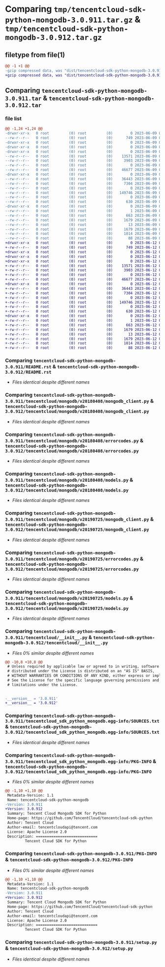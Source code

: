# Comparing `tmp/tencentcloud-sdk-python-mongodb-3.0.911.tar.gz` & `tmp/tencentcloud-sdk-python-mongodb-3.0.912.tar.gz`

## filetype from file(1)

```diff
@@ -1 +1 @@
-gzip compressed data, was "dist/tencentcloud-sdk-python-mongodb-3.0.911.tar", last modified: Fri Jun  9 02:23:09 2023, max compression
+gzip compressed data, was "dist/tencentcloud-sdk-python-mongodb-3.0.912.tar", last modified: Mon Jun 12 03:07:48 2023, max compression
```

## Comparing `tencentcloud-sdk-python-mongodb-3.0.911.tar` & `tencentcloud-sdk-python-mongodb-3.0.912.tar`

### file list

```diff
@@ -1,24 +1,24 @@
-drwxr-xr-x   0 root         (0) root         (0)        0 2023-06-09 02:23:09.000000 tencentcloud-sdk-python-mongodb-3.0.911/
--rw-r--r--   0 root         (0) root         (0)      749 2023-06-09 02:23:09.000000 tencentcloud-sdk-python-mongodb-3.0.911/README.rst
-drwxr-xr-x   0 root         (0) root         (0)        0 2023-06-09 02:23:09.000000 tencentcloud-sdk-python-mongodb-3.0.911/tencentcloud/
-drwxr-xr-x   0 root         (0) root         (0)        0 2023-06-09 02:23:09.000000 tencentcloud-sdk-python-mongodb-3.0.911/tencentcloud/mongodb/
-drwxr-xr-x   0 root         (0) root         (0)        0 2023-06-09 02:23:09.000000 tencentcloud-sdk-python-mongodb-3.0.911/tencentcloud/mongodb/v20180408/
--rw-r--r--   0 root         (0) root         (0)    13571 2023-06-09 02:23:09.000000 tencentcloud-sdk-python-mongodb-3.0.911/tencentcloud/mongodb/v20180408/mongodb_client.py
--rw-r--r--   0 root         (0) root         (0)     3903 2023-06-09 02:23:09.000000 tencentcloud-sdk-python-mongodb-3.0.911/tencentcloud/mongodb/v20180408/errorcodes.py
--rw-r--r--   0 root         (0) root         (0)        0 2023-06-09 02:23:09.000000 tencentcloud-sdk-python-mongodb-3.0.911/tencentcloud/mongodb/v20180408/__init__.py
--rw-r--r--   0 root         (0) root         (0)    46677 2023-06-09 02:23:09.000000 tencentcloud-sdk-python-mongodb-3.0.911/tencentcloud/mongodb/v20180408/models.py
-drwxr-xr-x   0 root         (0) root         (0)        0 2023-06-09 02:23:09.000000 tencentcloud-sdk-python-mongodb-3.0.911/tencentcloud/mongodb/v20190725/
--rw-r--r--   0 root         (0) root         (0)    36443 2023-06-09 02:23:09.000000 tencentcloud-sdk-python-mongodb-3.0.911/tencentcloud/mongodb/v20190725/mongodb_client.py
--rw-r--r--   0 root         (0) root         (0)     7304 2023-06-09 02:23:09.000000 tencentcloud-sdk-python-mongodb-3.0.911/tencentcloud/mongodb/v20190725/errorcodes.py
--rw-r--r--   0 root         (0) root         (0)        0 2023-06-09 02:23:09.000000 tencentcloud-sdk-python-mongodb-3.0.911/tencentcloud/mongodb/v20190725/__init__.py
--rw-r--r--   0 root         (0) root         (0)   149746 2023-06-09 02:23:09.000000 tencentcloud-sdk-python-mongodb-3.0.911/tencentcloud/mongodb/v20190725/models.py
--rw-r--r--   0 root         (0) root         (0)        0 2023-06-09 02:23:09.000000 tencentcloud-sdk-python-mongodb-3.0.911/tencentcloud/mongodb/__init__.py
--rw-r--r--   0 root         (0) root         (0)      630 2023-06-09 02:23:09.000000 tencentcloud-sdk-python-mongodb-3.0.911/tencentcloud/__init__.py
-drwxr-xr-x   0 root         (0) root         (0)        0 2023-06-09 02:23:09.000000 tencentcloud-sdk-python-mongodb-3.0.911/tencentcloud_sdk_python_mongodb.egg-info/
--rw-r--r--   0 root         (0) root         (0)        1 2023-06-09 02:23:09.000000 tencentcloud-sdk-python-mongodb-3.0.911/tencentcloud_sdk_python_mongodb.egg-info/dependency_links.txt
--rw-r--r--   0 root         (0) root         (0)      663 2023-06-09 02:23:09.000000 tencentcloud-sdk-python-mongodb-3.0.911/tencentcloud_sdk_python_mongodb.egg-info/SOURCES.txt
--rw-r--r--   0 root         (0) root         (0)     1679 2023-06-09 02:23:09.000000 tencentcloud-sdk-python-mongodb-3.0.911/tencentcloud_sdk_python_mongodb.egg-info/PKG-INFO
--rw-r--r--   0 root         (0) root         (0)       13 2023-06-09 02:23:09.000000 tencentcloud-sdk-python-mongodb-3.0.911/tencentcloud_sdk_python_mongodb.egg-info/top_level.txt
--rw-r--r--   0 root         (0) root         (0)     1679 2023-06-09 02:23:09.000000 tencentcloud-sdk-python-mongodb-3.0.911/PKG-INFO
--rw-r--r--   0 root         (0) root         (0)     1014 2023-06-09 02:23:09.000000 tencentcloud-sdk-python-mongodb-3.0.911/setup.py
--rw-r--r--   0 root         (0) root         (0)       88 2023-06-09 02:23:09.000000 tencentcloud-sdk-python-mongodb-3.0.911/setup.cfg
+drwxr-xr-x   0 root         (0) root         (0)        0 2023-06-12 03:07:48.000000 tencentcloud-sdk-python-mongodb-3.0.912/
+-rw-r--r--   0 root         (0) root         (0)      749 2023-06-12 03:07:48.000000 tencentcloud-sdk-python-mongodb-3.0.912/README.rst
+drwxr-xr-x   0 root         (0) root         (0)        0 2023-06-12 03:07:48.000000 tencentcloud-sdk-python-mongodb-3.0.912/tencentcloud/
+drwxr-xr-x   0 root         (0) root         (0)        0 2023-06-12 03:07:48.000000 tencentcloud-sdk-python-mongodb-3.0.912/tencentcloud/mongodb/
+drwxr-xr-x   0 root         (0) root         (0)        0 2023-06-12 03:07:48.000000 tencentcloud-sdk-python-mongodb-3.0.912/tencentcloud/mongodb/v20180408/
+-rw-r--r--   0 root         (0) root         (0)    13571 2023-06-12 03:07:48.000000 tencentcloud-sdk-python-mongodb-3.0.912/tencentcloud/mongodb/v20180408/mongodb_client.py
+-rw-r--r--   0 root         (0) root         (0)     3903 2023-06-12 03:07:48.000000 tencentcloud-sdk-python-mongodb-3.0.912/tencentcloud/mongodb/v20180408/errorcodes.py
+-rw-r--r--   0 root         (0) root         (0)        0 2023-06-12 03:07:48.000000 tencentcloud-sdk-python-mongodb-3.0.912/tencentcloud/mongodb/v20180408/__init__.py
+-rw-r--r--   0 root         (0) root         (0)    46677 2023-06-12 03:07:48.000000 tencentcloud-sdk-python-mongodb-3.0.912/tencentcloud/mongodb/v20180408/models.py
+drwxr-xr-x   0 root         (0) root         (0)        0 2023-06-12 03:07:48.000000 tencentcloud-sdk-python-mongodb-3.0.912/tencentcloud/mongodb/v20190725/
+-rw-r--r--   0 root         (0) root         (0)    36443 2023-06-12 03:07:48.000000 tencentcloud-sdk-python-mongodb-3.0.912/tencentcloud/mongodb/v20190725/mongodb_client.py
+-rw-r--r--   0 root         (0) root         (0)     7304 2023-06-12 03:07:48.000000 tencentcloud-sdk-python-mongodb-3.0.912/tencentcloud/mongodb/v20190725/errorcodes.py
+-rw-r--r--   0 root         (0) root         (0)        0 2023-06-12 03:07:48.000000 tencentcloud-sdk-python-mongodb-3.0.912/tencentcloud/mongodb/v20190725/__init__.py
+-rw-r--r--   0 root         (0) root         (0)   149746 2023-06-12 03:07:48.000000 tencentcloud-sdk-python-mongodb-3.0.912/tencentcloud/mongodb/v20190725/models.py
+-rw-r--r--   0 root         (0) root         (0)        0 2023-06-12 03:07:48.000000 tencentcloud-sdk-python-mongodb-3.0.912/tencentcloud/mongodb/__init__.py
+-rw-r--r--   0 root         (0) root         (0)      630 2023-06-12 03:07:48.000000 tencentcloud-sdk-python-mongodb-3.0.912/tencentcloud/__init__.py
+drwxr-xr-x   0 root         (0) root         (0)        0 2023-06-12 03:07:48.000000 tencentcloud-sdk-python-mongodb-3.0.912/tencentcloud_sdk_python_mongodb.egg-info/
+-rw-r--r--   0 root         (0) root         (0)        1 2023-06-12 03:07:48.000000 tencentcloud-sdk-python-mongodb-3.0.912/tencentcloud_sdk_python_mongodb.egg-info/dependency_links.txt
+-rw-r--r--   0 root         (0) root         (0)      663 2023-06-12 03:07:48.000000 tencentcloud-sdk-python-mongodb-3.0.912/tencentcloud_sdk_python_mongodb.egg-info/SOURCES.txt
+-rw-r--r--   0 root         (0) root         (0)     1679 2023-06-12 03:07:48.000000 tencentcloud-sdk-python-mongodb-3.0.912/tencentcloud_sdk_python_mongodb.egg-info/PKG-INFO
+-rw-r--r--   0 root         (0) root         (0)       13 2023-06-12 03:07:48.000000 tencentcloud-sdk-python-mongodb-3.0.912/tencentcloud_sdk_python_mongodb.egg-info/top_level.txt
+-rw-r--r--   0 root         (0) root         (0)     1679 2023-06-12 03:07:48.000000 tencentcloud-sdk-python-mongodb-3.0.912/PKG-INFO
+-rw-r--r--   0 root         (0) root         (0)     1014 2023-06-12 03:07:48.000000 tencentcloud-sdk-python-mongodb-3.0.912/setup.py
+-rw-r--r--   0 root         (0) root         (0)       88 2023-06-12 03:07:48.000000 tencentcloud-sdk-python-mongodb-3.0.912/setup.cfg
```

### Comparing `tencentcloud-sdk-python-mongodb-3.0.911/README.rst` & `tencentcloud-sdk-python-mongodb-3.0.912/README.rst`

 * *Files identical despite different names*

### Comparing `tencentcloud-sdk-python-mongodb-3.0.911/tencentcloud/mongodb/v20180408/mongodb_client.py` & `tencentcloud-sdk-python-mongodb-3.0.912/tencentcloud/mongodb/v20180408/mongodb_client.py`

 * *Files identical despite different names*

### Comparing `tencentcloud-sdk-python-mongodb-3.0.911/tencentcloud/mongodb/v20180408/errorcodes.py` & `tencentcloud-sdk-python-mongodb-3.0.912/tencentcloud/mongodb/v20180408/errorcodes.py`

 * *Files identical despite different names*

### Comparing `tencentcloud-sdk-python-mongodb-3.0.911/tencentcloud/mongodb/v20180408/models.py` & `tencentcloud-sdk-python-mongodb-3.0.912/tencentcloud/mongodb/v20180408/models.py`

 * *Files identical despite different names*

### Comparing `tencentcloud-sdk-python-mongodb-3.0.911/tencentcloud/mongodb/v20190725/mongodb_client.py` & `tencentcloud-sdk-python-mongodb-3.0.912/tencentcloud/mongodb/v20190725/mongodb_client.py`

 * *Files identical despite different names*

### Comparing `tencentcloud-sdk-python-mongodb-3.0.911/tencentcloud/mongodb/v20190725/errorcodes.py` & `tencentcloud-sdk-python-mongodb-3.0.912/tencentcloud/mongodb/v20190725/errorcodes.py`

 * *Files identical despite different names*

### Comparing `tencentcloud-sdk-python-mongodb-3.0.911/tencentcloud/mongodb/v20190725/models.py` & `tencentcloud-sdk-python-mongodb-3.0.912/tencentcloud/mongodb/v20190725/models.py`

 * *Files identical despite different names*

### Comparing `tencentcloud-sdk-python-mongodb-3.0.911/tencentcloud/__init__.py` & `tencentcloud-sdk-python-mongodb-3.0.912/tencentcloud/__init__.py`

 * *Files 0% similar despite different names*

```diff
@@ -10,8 +10,8 @@
 # Unless required by applicable law or agreed to in writing, software
 # distributed under the License is distributed on an "AS IS" BASIS,
 # WITHOUT WARRANTIES OR CONDITIONS OF ANY KIND, either express or implied.
 # See the License for the specific language governing permissions and
 # limitations under the License.
 
 
-__version__ = '3.0.911'
+__version__ = '3.0.912'
```

### Comparing `tencentcloud-sdk-python-mongodb-3.0.911/tencentcloud_sdk_python_mongodb.egg-info/SOURCES.txt` & `tencentcloud-sdk-python-mongodb-3.0.912/tencentcloud_sdk_python_mongodb.egg-info/SOURCES.txt`

 * *Files identical despite different names*

### Comparing `tencentcloud-sdk-python-mongodb-3.0.911/tencentcloud_sdk_python_mongodb.egg-info/PKG-INFO` & `tencentcloud-sdk-python-mongodb-3.0.912/tencentcloud_sdk_python_mongodb.egg-info/PKG-INFO`

 * *Files 0% similar despite different names*

```diff
@@ -1,10 +1,10 @@
 Metadata-Version: 1.1
 Name: tencentcloud-sdk-python-mongodb
-Version: 3.0.911
+Version: 3.0.912
 Summary: Tencent Cloud Mongodb SDK for Python
 Home-page: https://github.com/TencentCloud/tencentcloud-sdk-python
 Author: Tencent Cloud
 Author-email: tencentcloudapi@tencent.com
 License: Apache License 2.0
 Description: ============================
         Tencent Cloud SDK for Python
```

### Comparing `tencentcloud-sdk-python-mongodb-3.0.911/PKG-INFO` & `tencentcloud-sdk-python-mongodb-3.0.912/PKG-INFO`

 * *Files 0% similar despite different names*

```diff
@@ -1,10 +1,10 @@
 Metadata-Version: 1.1
 Name: tencentcloud-sdk-python-mongodb
-Version: 3.0.911
+Version: 3.0.912
 Summary: Tencent Cloud Mongodb SDK for Python
 Home-page: https://github.com/TencentCloud/tencentcloud-sdk-python
 Author: Tencent Cloud
 Author-email: tencentcloudapi@tencent.com
 License: Apache License 2.0
 Description: ============================
         Tencent Cloud SDK for Python
```

### Comparing `tencentcloud-sdk-python-mongodb-3.0.911/setup.py` & `tencentcloud-sdk-python-mongodb-3.0.912/setup.py`

 * *Files identical despite different names*

